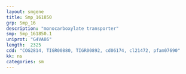 ```yaml
---
layout: smgene
title: Smp_161850
grp: Smp_16
description: "monocarboxylate transporter"
smp: Smp_161850.1
uniprot: "G4VA86"
length:  2325
cdd: "COG2814, TIGR00880, TIGR00892, cd06174, cl21472, pfam07690"
kk: ns
categories: sm
---
```

